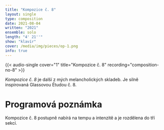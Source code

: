 ```yaml
---
title: "Kompozice č. 8"
layout: single
type: composition
date: 2021-08-04
written: "2021"
ensemble: solo
length: "4' 21''"
show: "klavír"
cover: /media/img/pieces/op-1.png
info: true
---
```


{{< audio-single cover="1" title="Kompozice č. 8" recording="composition-no-8" >}}

*Kompozice č. 8* je další z mých melancholických skladeb. Je silně inspirovaná Glassovou Étudou č. 8.

# Programová poznámka

Kompozice č. 8 postupně nabírá na tempu a intenzitě a je rozdělena do tří sekcí.